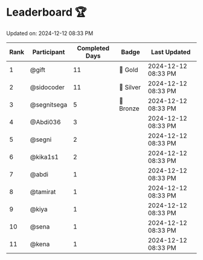 # Leaderboard 🏆

Updated on: 2024-12-12 08:33 PM

| Rank | Participant       | Completed Days | Badge      | Last Updated         |
|------|-------------------|----------------|------------|----------------------|
| 1    | @gift             | 11             | 🏅 Gold     | 2024-12-12 08:33 PM |
| 2    | @sidocoder        | 11             | 🥈 Silver   | 2024-12-12 08:33 PM |
| 3    | @segnitsega       | 5              | 🥉 Bronze   | 2024-12-12 08:33 PM |
| 4    | @Abdi036          | 3              |            | 2024-12-12 08:33 PM |
| 5    | @segni            | 2              |            | 2024-12-12 08:33 PM |
| 6    | @kika1s1          | 2              |            | 2024-12-12 08:33 PM |
| 7    | @abdi             | 1              |            | 2024-12-12 08:33 PM |
| 8    | @tamirat          | 1              |            | 2024-12-12 08:33 PM |
| 9    | @kiya             | 1              |            | 2024-12-12 08:33 PM |
| 10   | @sena             | 1              |            | 2024-12-12 08:33 PM |
| 11   | @kena             | 1              |            | 2024-12-12 08:33 PM |
